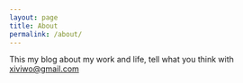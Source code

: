 ```yaml
---
layout: page
title: About
permalink: /about/
---
```


This my blog about my work and life, tell what you think with xiviwo@gmail.com
